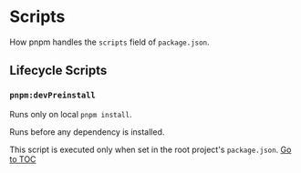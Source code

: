 
# Scripts


How pnpm handles the `scripts` field of `package.json`.

## Lifecycle Scripts

### `pnpm:devPreinstall`

Runs only on local `pnpm install`.

Runs before any dependency is installed.

This script is executed only when set in the root project's `package.json`.
<span style="float: footnote;"><a href="./index.html#toc">Go to TOC</a></span>
